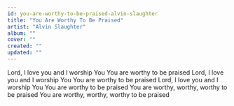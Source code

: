 ```yaml
---
id: you-are-worthy-to-be-praised-alvin-slaughter
title: "You Are Worthy To Be Praised"
artist: "Alvin Slaughter"
album: ""
cover: ""
created: ""
updated: ""
---
```


Lord, I love you and I worship You
You are worthy to be praised
Lord, I love you and I worship You
You are worthy to be praised
Lord, I love you and I worship You
You are worthy to be praised
You are worthy, worthy, worthy to be praised
You are worthy, worthy, worthy to be praised